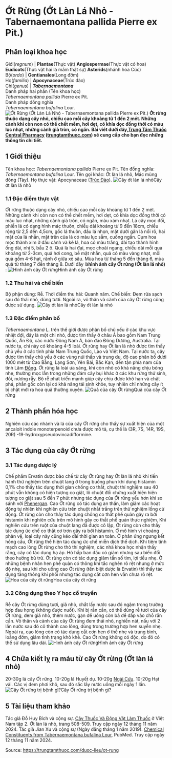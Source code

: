 # Ớt Rừng (Ớt Làn Lá Nhỏ - Tabernaemontana pallida Pierre ex Pit.)

Phân loại khoa học  
---  
Giới(_regnum_) |  **Plantae**(Thực vật) **Angiospermae**(Thực vật có hoa) **Eudicots**(Thực vật hai lá mầm thật sự) **Asterids**(nhánh hoa Cúc)  
Bộ(_ordo_) | **Gentianales**(Long đởm)  
Họ(_familia_) | **Apocynaceae**(Trúc đào)  
Chi(_genus_) | **_Tabernaemontana_**  
Danh pháp hai phần (Tên khoa học)  
_Tabernaemontana pallida_ Pierre ex Pit.  
Danh pháp đồng nghĩa  
_Tabernaemontana bufalina_ Lour.  
![Ớt Rừng \(Ớt Làn Lá Nhỏ - Tabernaemontana pallida Pierre ex Pit.\)](https://trungtamthuoc.com/images/others/ot-rung-5-8115.jpg)
**Ớt rừng thuộc dạng cây nhỏ, chiều cao mỗi cây khoảng từ 1 đến 2 mét. Những cành khi còn non có thể chết mềm, hơi dẹt, có khía dọc đồng thời có màu lục nhạt, những cành già tròn, có ngấn. Bài viết dưới đây,[Trung Tâm Thuốc Central Pharmacy](https://trungtamthuoc.com/ "Trung Tâm Thuốc Central Pharmacy") ([trungtamthuoc.com](https://trungtamthuoc.com/ "trungtamthuoc.com")) sẽ cung cấp cho bạn đọc những thông tin chi tiết.**
##  1 Giới thiệu
Tên khoa học: _Tabernaemontana pallida_ Pierre ex Pit.
Tên đồng nghĩa: _Tabernaemontana bufalina_ Lour.
Tên gọi khác: Ớt làn lá nhỏ, Mác mùng đông (Tày).
Họ thực vật: Apocynaceae ([Trúc Đào](https://trungtamthuoc.com/duoc-lieu/cay-truc-dao "Trúc Đào")).
![Cây ớt làn lá nhỏ](https://trungtamthuoc.com/images/item/ot-rung.jpg)Cây ớt làn lá nhỏ
### 1.1 Đặc điểm thực vật
Ớt rừng thuộc dạng cây nhỏ, chiều cao mỗi cây khoảng từ 1 đến 2 mét. Những cành khi còn non có thể chết mềm, hơi dẹt, có khía dọc đồng thời có màu lục nhạt, những cành già tròn, có ngấn, màu xám nhạt.
Lá cây mọc đối, phiến lá có dạng hình mác thuôn, chiều dài khoảng từ 9 đến 18cm, chiều rộng từ 2,5 đến 4,5cm, gốc lá thuôn, đầu lá nhọn, mặt dưới gân lá nổi rõ, hai mặt của lá nhẵn, mặt trên của lá có màu lục sẫm, cuống ngắn.
Cụm hoa mọc thành xim ở đầu cành và kẽ lá, hoa có màu trắng, đài tạo thành hình ống dài, nhị 5, bầu 2 ô.
Quả là hai đại, mọc choãi ngang, chiều dài mỗi quả khoảng từ 2-3cm, quả hơi cong, bề mặt nhẵn, quả có màu vàng nhạt, mỗi quả gồm 4-6 hạt, rãnh ở giữa xẻ sâu.
Mùa hoa từ tháng 5 đến tháng 6, mùa quả từ tháng 7 đến tháng 8.
Dưới đây là**hình ảnh cây Ớt rừng (Ớt làn lá nhỏ)** :
![Hình ảnh cây Ớt rừng](https://trungtamthuoc.com/images/item/ot-rung-0.jpg)Hình ảnh cây Ớt rừng
### 1.2 Thu hái và chế biến
Bộ phận dùng: Rễ.
Thời điểm thu hái: Quanh năm.
Chế biến: Đem rửa sạch sau đó thái nhỏ, dùng tươi.
Ngoài ra, vỏ thân và cành của cây Ớt rừng cũng được sử dụng.
![Cây ớt làn lá nhỏ](https://trungtamthuoc.com/images/item/ot-rung-4.jpg)Cây ớt làn lá nhỏ
### 1.3 Đặc điểm phân bố
_Tabernaemontana_ L. trên thế giới được phân bố chủ yếu ở các khu vực nhiệt đới, đây là một chi nhỏ, được tìm thấy ở châu Á bao gồm Nam Trung Quốc, Ấn Độ, các nước Đông Nam Á, bán đảo Đông Dương, Australia. Tại nước ta, chi này có khoảng 4-5 loài.
Ớt rừng hay Ớt làn lá nhỏ được tìm thấy chủ yếu ở các tỉnh phía Nam Trung Quốc, Lào và Việt Nam. Tại nước ta, cây được tìm thấy chủ yếu ở các vùng núi thấp và trung du, độ cao phân bố dưới 1000 mét từ Cao Bằng, Lạng Sơn, Yên Bái, Bắc Kạn, đến tận phía nam của tỉnh Lâm [Đồng](https://trungtamthuoc.com/hoat-chat/dong "Đồng").
Ớt rừng là loài ưa sáng, khi còn nhỏ có khả năng chịu bóng nhẹ, thường mọc lẫn trong những đám cây bụi khác ở các khu rừng thứ sinh, đồi, nương rẫy. Bộ rễ phát triển mạnh giúp cây chịu được khô hạn và chặt phá, phần gốc còn lại có khả năng tái sinh khỏe, tuy nhiên chỉ những cây ít bị chặt mới ra hoa quả thường xuyên. 
![Quả của cây Ớt rừng](https://trungtamthuoc.com/images/item/ot-rung-1.jpg)Quả của cây Ớt rừng
##  2 Thành phần hóa học
Nghiên cứu các nhánh và lá của cây Ớt rừng cho thấy sự xuất hiện của một ancaloit indole monoterpenoid chưa được mô tả, cụ thể là (3R, 7S, 14R, 19S, 20R) -19-hydroxypseudovincadifformine.
##  3 Tác dụng của cây Ớt rừng
### 3.1 Tác dụng dược lý
Chế phẩm Ervatin được bào chế từ cây Ớt rừng hay Ớt làn lá nhỏ khi tiến hành thử nghiệm trên chuột lang ở trong buồng phun khí dung histamin 0,1% cho thấy tác dụng thời gian chống co thắt, chuột thí nghiệm sau 40 phút vẫn không có hiện tượng co giật, lô chuột đối chứng xuất hiện hiện tượng co giật sau 5 đến 7 phút nhưng tác dụng của Ớt rừng yếu hơn khi so sánh với [Phenergan](https://trungtamthuoc.com/phenergan-10g "Phenergan").
Cao Ớt rừng có tác dụng an thần, làm giảm các hoạt động tự nhiên khi nghiên cứu trên chuột nhắt trắng trên thử nghiệm lồng cử động.
Ớt rừng còn cho thấy tác dụng chống co thắt phế quản gây ra bởi histamin khi nghiên cứu trên mô hình gây co thắt phế quản thực nghiệm.
Khi nghiên cứu trên ruột của chuột lang đã được cô lập, Ớt rừng còn cho thấy tác dụng ức chế co thắt cơ trơn gây ra bởi histamin.
Ở mô hình vi choáng phản vệ, loại cây này cũng kéo dài thời gian an toàn.
Ở phản ứng ngưng kết hồng cầu, Ớt rừng thể hiện tác dụng ức chế miễn dịch thể dịch.
Khi tiêm tĩnh mạch cao lỏng Ớt rừng cho thỏ thí nghiệm, các nhà khoa học nhận thấy rằng, cây có tác dụng hạ áp. Hô hấp ban đầu có giảm nhưng sau biến đổi theo hướng bù trừ.
Ớt rừng còn có tác dụng giảm tần số tim, lợi tiểu nhẹ.
Ở những bệnh nhân hen phế quản có thông khí tắc nghẽn rõ rệt nhưng ở mức độ nhẹ, sau khi cho uống cao Ớt rừng (tên biệt dược là Ervatin) thì thấy tác dụng tăng thông khí phổi nhưng tác dụng cắt cơn hen vẫn chưa rõ rệt.
![Hoa của cây ớt rừng](https://trungtamthuoc.com/images/item/ot-rung-2.jpg)Hoa của cây ớt rừng
### 3.2 Công dụng theo Y học cổ truyền
Rễ cây Ớt rừng dùng tươi, giã nhỏ, chắt lấy nước sau đó ngậm trong trường hợp đau họng (không được nuốt).
Khi bị rắn cắn, có thể dùng rễ tươi của cây Ớt rừng, đem giã nhỏ, thêm nước, gạn để uống còn bã để đắp vào chỗ rắn cắn.
Vỏ thân và cành của cây Ớt rừng đem thái nhỏ, nghiền nát, nấu với 2 lần nước sau đó cô thành cao lỏng, dùng trong trường hợp hen suyễn nhẹ. Ngoài ra, cao lỏng còn có tác dụng cắt cơn hen ở thể nhẹ và trung bình, loãng đờm, giảm tình trạng khò khè. Cao Ớt rừng không có độc, do đó có thể sử dụng lâu dài.
![Hình ảnh cây Ớt rừng](https://trungtamthuoc.com/images/item/ot-rung-5.jpg)Hình ảnh cây Ớt rừng
##  4 Chữa kiết lỵ ra máu từ cây Ớt rừng (Ớt làn lá nhỏ)
20-30g lá cây Ớt rừng.
10-20g lá Huyết dụ.
10-20g [Ngải Cứu](https://trungtamthuoc.com/hoat-chat/ngai-cuu "Ngải Cứu").
10-20g Hạt vải.
Các vị đem phơi khô, sau đó sắc lấy nước uống mỗi ngày 1 lần.
![Cây Ớt rừng trị bệnh gì?](https://trungtamthuoc.com/images/item/ot-rung-3.jpg)Cây Ớt rừng trị bệnh gì?
##  5 Tài liệu tham khảo
Tác giả Đỗ Huy Bích và cộng sự. [Cây Thuốc Và Động Vật Làm Thuốc](https://trungtamthuoc.com/bai-viet/doc-online-va-tai-mien-phi-pdf-sach-cay-thuoc-va-dong-vat-lam-thuoc-o-viet-nam "Cây Thuốc Và Động Vật Làm Thuốc") ở Việt Nam tập 2. Ớt làn lá nhỏ, trang 508-509. Truy cập ngày 12 tháng 11 năm 2024.
Tác giả Jian Xu và cộng sự (Ngày đăng tháng 1 năm 2019). [Chemical Constituents from Tabernaemontana bufalina Lour](https://pubmed.ncbi.nlm.nih.gov/31302343/), PubMed. Truy cập ngày 12 tháng 11 năm 2024.


Source: https://trungtamthuoc.com/duoc-lieu/ot-rung